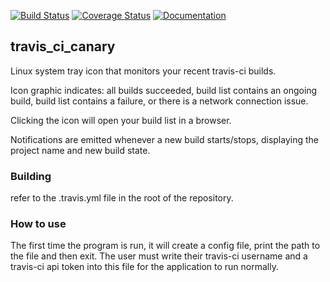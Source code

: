 [![Build Status](https://travis-ci.org/jfcameron/jfc-travis_ci_canary.svg?branch=master)](https://travis-ci.org/jfcameron/jfc-travis_ci_canary) [![Coverage Status](https://coveralls.io/repos/github/jfcameron/jfc-travis_ci_canary/badge.svg?branch=master)](https://coveralls.io/github/jfcameron/jfc-travis_ci_canary?branch=master) [![Documentation](https://img.shields.io/badge/documentation-doxygen-blue.svg)](https://jfcameron.github.io/jfc-travis_ci_canary/)

## travis_ci_canary

Linux system tray icon that monitors your recent travis-ci builds.

Icon graphic indicates: all builds succeeded, build list contains an ongoing build, build list contains a failure, or there is a network connection issue.

Clicking the icon will open your build list in a browser.

Notifications are emitted whenever a new build starts/stops, displaying the project name and new build state.

### Building

refer to the .travis.yml file in the root of the repository.

### How to use

The first time the program is run, it will create a config file, print the path to the file and then exit. The user must write their travis-ci username and a travis-ci api token into this file for the application to run normally.
